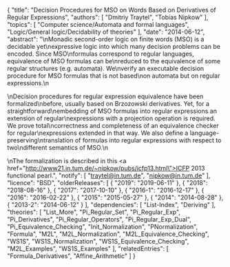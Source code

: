 {
    "title": "Decision Procedures for MSO on Words Based on Derivatives of Regular Expressions",
    "authors": [
        "Dmitriy Traytel",
        "Tobias Nipkow"
    ],
    "topics": [
        "Computer science/Automata and formal languages",
        "Logic/General logic/Decidability of theories"
    ],
    "date": "2014-06-12",
    "abstract": "\nMonadic second-order logic on finite words (MSO) is a decidable yet\nexpressive logic into which many decision problems can be encoded. Since MSO\nformulas correspond to regular languages, equivalence of MSO formulas can be\nreduced to the equivalence of some regular structures (e.g. automata). We\nverify an executable decision procedure for MSO formulas that is not based\non automata but on regular expressions.\n<p>\nDecision procedures for regular expression equivalence have been formalized\nbefore, usually based on Brzozowski derivatives. Yet, for a straightforward\nembedding of MSO formulas into regular expressions an extension of regular\nexpressions with a projection operation is required. We prove total\ncorrectness and completeness of an equivalence checker for regular\nexpressions extended in that way. We also define a language-preserving\ntranslation of formulas into regular expressions with respect to two\ndifferent semantics of MSO.\n<p>\nThe formalization is described in this <a href=\"http://www21.in.tum.de/~nipkow/pubs/icfp13.html\">ICFP 2013 functional pearl</a>.",
    "notify": [
        "traytel@in.tum.de",
        "nipkow@in.tum.de"
    ],
    "licence": "BSD",
    "olderReleases": [
        {
            "2019": "2019-06-11"
        },
        {
            "2018": "2018-08-16"
        },
        {
            "2017": "2017-10-10"
        },
        {
            "2016-1": "2016-12-17"
        },
        {
            "2016": "2016-02-22"
        },
        {
            "2015": "2015-05-27"
        },
        {
            "2014": "2014-08-28"
        },
        {
            "2013-2": "2014-06-12"
        }
    ],
    "dependencies": [
        "List-Index",
        "Deriving"
    ],
    "theories": [
        "List_More",
        "Pi_Regular_Set",
        "Pi_Regular_Exp",
        "Pi_Derivatives",
        "Pi_Regular_Operators",
        "Pi_Regular_Exp_Dual",
        "Pi_Equivalence_Checking",
        "Init_Normalization",
        "PNormalization",
        "Formula",
        "M2L",
        "M2L_Normalization",
        "M2L_Equivalence_Checking",
        "WS1S",
        "WS1S_Normalization",
        "WS1S_Equivalence_Checking",
        "M2L_Examples",
        "WS1S_Examples"
    ],
    "relatedEntries": [
        "Formula_Derivatives",
        "Affine_Arithmetic"
    ]
}